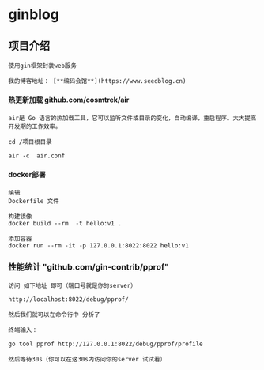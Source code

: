 # ginblog

## 项目介绍

    使用gin框架封装web服务

    我的博客地址： [**编码会馆**](https://www.seedblog.cn)

#### 热更新加载 github.com/cosmtrek/air 

    air是 Go 语言的热加载工具，它可以监听文件或目录的变化，自动编译，重启程序。大大提高开发期的工作效率。
    
    cd /项目根目录

    air -c  air.conf

#### docker部署
    编辑
    Dockerfile 文件

    构建镜像
    docker build --rm  -t hello:v1 .
    
    添加容器
    docker run --rm -it -p 127.0.0.1:8022:8022 hello:v1

### 性能统计 "github.com/gin-contrib/pprof"

    访问 如下地址 即可（端口号就是你的server）
    
    http://localhost:8022/debug/pprof/
    
    然后我们就可以在命令行中 分析了
    
    终端输入：
    
    go tool pprof http://127.0.0.1:8022/debug/pprof/profile
    
    然后等待30s（你可以在这30s内访问你的server 试试看）